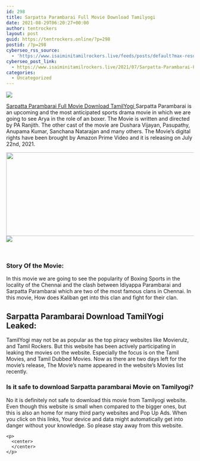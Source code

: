 ```yaml
---
id: 298
title: Sarpatta Parambarai Full Movie Download Tamilyogi
date: 2021-08-29T06:20:27+00:00
author: tentrockers
layout: post
guid: https://tentrockers.online/?p=298
postid: /?p=298
cyberseo_rss_source:
  - 'https://www.isaiminitamilrockers.live/feeds/posts/default?max-results=150&start-index=1'
cyberseo_post_link:
  - https://www.isaiminitamilrockers.live/2021/07/Sarpatta-Parambarai-Full-Movie-Download-Tamilyogi.html
categories:
  - Uncategorized
---
```

<div class="media_block">
  <img src="https://1.bp.blogspot.com/-DvcHJ_nbtpQ/YPhMJ5ZPkHI/AAAAAAAABDk/ETZqacaq7PwrMNTPFvmRFyUrwgO8bm0MgCLcBGAsYHQ/s72-w507-h225-c/Watch-Sarpatta-Parambarai-Movie-on-Amazon-Prime-Arya.jpeg" class="media_thumbnail" />
</div>

<meta content="Sarpatta Parambarai Full Movie Download TamilYogi &nbsp; Sarpatta Parambarai is an upcoming and the most anticipated sports drama movie in which ..." name="twitter:description" />

  


<center>
</center>

[<span face="-apple-system, system-ui, BlinkMacSystemFont, &quot;Segoe UI&quot;, Helvetica, Arial, sans-serif, &quot;Apple Color Emoji&quot;, &quot;Segoe UI Emoji&quot;, &quot;Segoe UI Symbol&quot;">Sarpatta Parambarai Full Movie Download TamilYogi</span><span face="-apple-system, system-ui, BlinkMacSystemFont, &quot;Segoe UI&quot;, Helvetica, Arial, sans-serif, &quot;Apple Color Emoji&quot;, &quot;Segoe UI Emoji&quot;, &quot;Segoe UI Symbol&quot;">&nbsp;</span>](https://www.tamilrockers.co.nz/sarpatta-parambarai-movie-download-isaimini/)<span face="-apple-system, system-ui, BlinkMacSystemFont, &quot;Segoe UI&quot;, Helvetica, Arial, sans-serif, &quot;Apple Color Emoji&quot;, &quot;Segoe UI Emoji&quot;, &quot;Segoe UI Symbol&quot;">Sarpatta Parambarai is an upcoming and the most anticipated sports drama movie in which we are going to see Arya in the role of an boxer. The Movie is written and directed by PA Ranjith. The other cast of the movie are Dushara Vijayan, Pasupathy, Anupama Kumar, Sanchana Natarajan and many others. The Movie’s digital rights have been brought by Amazon Prime Video and it is releasing on July 22</span><span face="-apple-system, system-ui, BlinkMacSystemFont, &quot;Segoe UI&quot;, Helvetica, Arial, sans-serif, &quot;Apple Color Emoji&quot;, &quot;Segoe UI Emoji&quot;, &quot;Segoe UI Symbol&quot;">nd</span><span face="-apple-system, system-ui, BlinkMacSystemFont, &quot;Segoe UI&quot;, Helvetica, Arial, sans-serif, &quot;Apple Color Emoji&quot;, &quot;Segoe UI Emoji&quot;, &quot;Segoe UI Symbol&quot;">, 2021.</span>

<div class="separator">
  <a href="https://1.bp.blogspot.com/-DvcHJ_nbtpQ/YPhMJ5ZPkHI/AAAAAAAABDk/ETZqacaq7PwrMNTPFvmRFyUrwgO8bm0MgCLcBGAsYHQ/s713/Watch-Sarpatta-Parambarai-Movie-on-Amazon-Prime-Arya.jpeg"><img loading="lazy" border="0" data-original-height="374" data-original-width="713" height="225" src="https://1.bp.blogspot.com/-DvcHJ_nbtpQ/YPhMJ5ZPkHI/AAAAAAAABDk/ETZqacaq7PwrMNTPFvmRFyUrwgO8bm0MgCLcBGAsYHQ/w507-h225/Watch-Sarpatta-Parambarai-Movie-on-Amazon-Prime-Arya.jpeg" width="507" /></a>
</div>



<div class="separator">
  <a href="https://techsambavangal.in/"><img border="0" data-original-height="250" data-original-width="300" src="https://1.bp.blogspot.com/-nfbzYVobUik/YMlpOerzdgI/AAAAAAAAA3Y/aAupsOUs_WMY6Lv7R1OtZhI6OqaRh-YAwCPcBGAYYCw/s0/e854879156f0849f3d27a89db88ed039.png" /></a>
</div>

<span face="-apple-system, system-ui, BlinkMacSystemFont, &quot;Segoe UI&quot;, Helvetica, Arial, sans-serif, &quot;Apple Color Emoji&quot;, &quot;Segoe UI Emoji&quot;, &quot;Segoe UI Symbol&quot;"><br /></span>

### <span>Story Of the Movie:&nbsp;</span>

<span>In this movie we are going to see the popularity of Boxing Sports in the locality of the Chennai and the clash between Idiyappa Parambarai and Sarpatta Parambarai which are two of the most famous clans in Chennai. In this movie, How does Kaliban get into this clan and fight for their clan.&nbsp;</span>

## <span>Sarpatta Parambarai Download TamilYogi Leaked:</span>

<div>
  <span></p> 
  
  <p>
    <span>TamilYogi may not be as popular as the top piracy websites like Movierulz, and Tamil Rockers. But this website has been actively participating in leaking the movies on the website. Especially the focus is on the Tamil Movies, and Tamil Dubbed Movies. Now as there are two days left for the movie’s release, The Movie’s name appeared in the website’s Movies list recently.&nbsp;</span>
  </p>
  
  <h3>
    <span>Is it safe to download Sarpatta parambarai Movie on Tamilyogi?</span>
  </h3>
  
  <p>
    <span>No it is definitely not safe to download this movie from Tamilyogi website. Even though this website is small when compared to the bigger ones, but this is also an home for many third party websites and Pop Up Ads. When you click on this links, Your device and data might automatically get into danger without your knowledge. So please stay away from this website.&nbsp;</span>
  </p>
  
  <p>
    </span></div> 
    
    <p>
      <center>
      </center>
    </p>